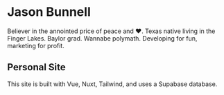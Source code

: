 # Jason Bunnell
Believer in the annointed price of peace and :heart:.  Texas native living in the Finger Lakes. Baylor grad. Wannabe polymath. Developing for fun, marketing for profit.

## Personal Site
This site is built with Vue, Nuxt, Tailwind, and uses a Supabase database.
